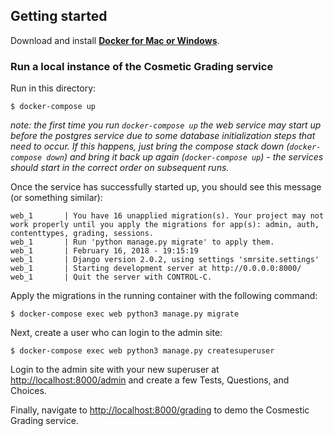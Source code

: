 ## Getting started

Download and install **[Docker for Mac or Windows](https://www.docker.com/products/overview)**.

### Run a local instance of the Cosmetic Grading service

Run in this directory:

    $ docker-compose up

_note: the first time you run `docker-compose up` the web service may start up before the postgres service due to some database initialization steps that need to occur. If this happens, just bring the compose stack down (`docker-compose down`) and bring it back up again (`docker-compose up`) - the services should start in the correct order on subsequent runs._  

Once the service has successfully started up, you should see this message (or something similar):

    web_1       | You have 16 unapplied migration(s). Your project may not work properly until you apply the migrations for app(s): admin, auth, contenttypes, grading, sessions.
    web_1       | Run 'python manage.py migrate' to apply them.
    web_1       | February 16, 2018 - 19:15:19
    web_1       | Django version 2.0.2, using settings 'smrsite.settings'
    web_1       | Starting development server at http://0.0.0.0:8000/
    web_1       | Quit the server with CONTROL-C.

Apply the migrations in the running container with the following command:

    $ docker-compose exec web python3 manage.py migrate

Next, create a user who can login to the admin site:

    $ docker-compose exec web python3 manage.py createsuperuser

Login to the admin site with your new superuser at [http://localhost:8000/admin](http://localhost:8000/admin) and create a few Tests, Questions, and Choices.

Finally, navigate to [http://localhost:8000/grading](http://localhost:8000/grading) to demo the Cosmestic Grading service.
